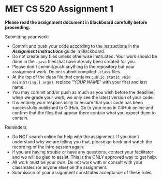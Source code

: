 # MET CS 520 Assignment 1 ##

**Please read the assignment document in Blackboard carefully before proceeding.**

Submitting your work:

* Commit and push your code according to the instructions in the ___Assignment Instructions___ guide in Blackboard.
* Do not create any files unless otherwise instructed. Your work should be done in the `.java` files that have already been created for you.
* Please don't commit/push anything to the repository but your assignment work.
  Do not submit compiled `.class` files.
* At the top of the class file that contains
  `public static void main(String[] args)`, replace "_YOUR NAME_"
  with your first and last name.
* You may commit and/or push as much as you wish before the deadline; when we grade your work, we only see the latest version of your code.
* It is entirely _your_ responsibility to ensure that your code has been successfully published to GitHub. Go to your repo in GitHub online and confirm that the files that appear there contain what you expect them to contain.

Reminders:

* Do NOT search online for help with the assignment. If you don't understand why we are
  telling you that, please go back and watch the recording of the intro session again.
* If you are having trouble or have any questions, contact your facilitator and we
  will be glad to assist. This is the ONLY approved way to get help.
* All work must be your own.
  Do not work with or consult with your classmates (or anyone else) on the assignment.
* Submission of your assignment constitutes acceptance of these rules.